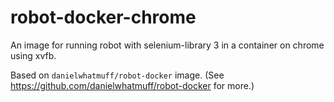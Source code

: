 # robot-docker-chrome

An image for running robot with selenium-library 3 in a container on chrome using xvfb.

Based on `danielwhatmuff/robot-docker` image. (See <https://github.com/danielwhatmuff/robot-docker> for more.)
